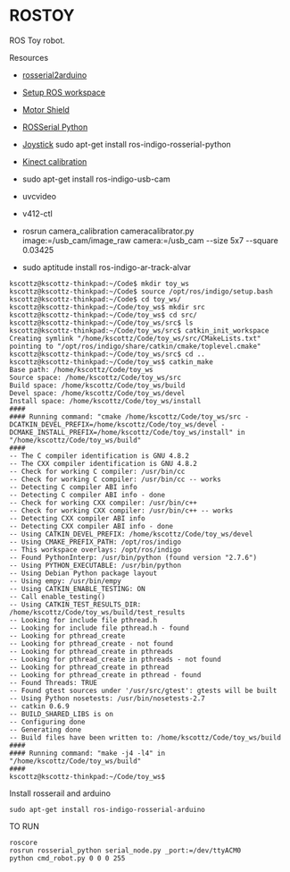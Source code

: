 # ROSTOY
ROS Toy robot. 

Resources

* [rosserial2arduino](http://wiki.ros.org/rosserial_arduino/Tutorials/Arduino%20IDE%20Setup)

* [Setup ROS workspace](http://wiki.ros.org/catkin/Tutorials/create_a_workspace)
* [Motor Shield](http://playground.arduino.cc/MotorControlShieldV3/0)
* [ROSSerial Python](http://wiki.ros.org/rosserial_python)
* [Joystick](http://wiki.ros.org/joy/Tutorials/ConfiguringALinuxJoystick)
sudo apt-get install ros-indigo-rosserial-python
* [Kinect calibration](http://wiki.ros.org/openni_launch/Tutorials/IntrinsicCalibration)
* sudo apt-get install ros-indigo-usb-cam
* uvcvideo
* v412-ctl
* rosrun camera_calibration cameracalibrator.py image:=/usb_cam/image_raw camera:=/usb_cam --size 5x7 --square 0.03425
* sudo aptitude install ros-indigo-ar-track-alvar
```
kscottz@kscottz-thinkpad:~/Code$ mkdir toy_ws
kscottz@kscottz-thinkpad:~/Code$ source /opt/ros/indigo/setup.bash 
kscottz@kscottz-thinkpad:~/Code$ cd toy_ws/
kscottz@kscottz-thinkpad:~/Code/toy_ws$ mkdir src
kscottz@kscottz-thinkpad:~/Code/toy_ws$ cd src/
kscottz@kscottz-thinkpad:~/Code/toy_ws/src$ ls
kscottz@kscottz-thinkpad:~/Code/toy_ws/src$ catkin_init_workspace 
Creating symlink "/home/kscottz/Code/toy_ws/src/CMakeLists.txt" pointing to "/opt/ros/indigo/share/catkin/cmake/toplevel.cmake"
kscottz@kscottz-thinkpad:~/Code/toy_ws/src$ cd ..
kscottz@kscottz-thinkpad:~/Code/toy_ws$ catkin_make
Base path: /home/kscottz/Code/toy_ws
Source space: /home/kscottz/Code/toy_ws/src
Build space: /home/kscottz/Code/toy_ws/build
Devel space: /home/kscottz/Code/toy_ws/devel
Install space: /home/kscottz/Code/toy_ws/install
####
#### Running command: "cmake /home/kscottz/Code/toy_ws/src -DCATKIN_DEVEL_PREFIX=/home/kscottz/Code/toy_ws/devel -DCMAKE_INSTALL_PREFIX=/home/kscottz/Code/toy_ws/install" in "/home/kscottz/Code/toy_ws/build"
####
-- The C compiler identification is GNU 4.8.2
-- The CXX compiler identification is GNU 4.8.2
-- Check for working C compiler: /usr/bin/cc
-- Check for working C compiler: /usr/bin/cc -- works
-- Detecting C compiler ABI info
-- Detecting C compiler ABI info - done
-- Check for working CXX compiler: /usr/bin/c++
-- Check for working CXX compiler: /usr/bin/c++ -- works
-- Detecting CXX compiler ABI info
-- Detecting CXX compiler ABI info - done
-- Using CATKIN_DEVEL_PREFIX: /home/kscottz/Code/toy_ws/devel
-- Using CMAKE_PREFIX_PATH: /opt/ros/indigo
-- This workspace overlays: /opt/ros/indigo
-- Found PythonInterp: /usr/bin/python (found version "2.7.6") 
-- Using PYTHON_EXECUTABLE: /usr/bin/python
-- Using Debian Python package layout
-- Using empy: /usr/bin/empy
-- Using CATKIN_ENABLE_TESTING: ON
-- Call enable_testing()
-- Using CATKIN_TEST_RESULTS_DIR: /home/kscottz/Code/toy_ws/build/test_results
-- Looking for include file pthread.h
-- Looking for include file pthread.h - found
-- Looking for pthread_create
-- Looking for pthread_create - not found
-- Looking for pthread_create in pthreads
-- Looking for pthread_create in pthreads - not found
-- Looking for pthread_create in pthread
-- Looking for pthread_create in pthread - found
-- Found Threads: TRUE  
-- Found gtest sources under '/usr/src/gtest': gtests will be built
-- Using Python nosetests: /usr/bin/nosetests-2.7
-- catkin 0.6.9
-- BUILD_SHARED_LIBS is on
-- Configuring done
-- Generating done
-- Build files have been written to: /home/kscottz/Code/toy_ws/build
####
#### Running command: "make -j4 -l4" in "/home/kscottz/Code/toy_ws/build"
####
kscottz@kscottz-thinkpad:~/Code/toy_ws$ 
```

Install rosserail and arduino

```
sudo apt-get install ros-indigo-rosserial-arduino
```


TO RUN

```
roscore
rosrun rosserial_python serial_node.py _port:=/dev/ttyACM0
python cmd_robot.py 0 0 0 255
```